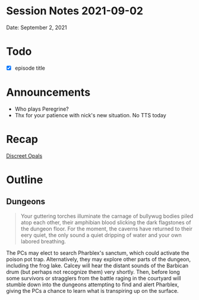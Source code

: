 # Session Notes 2021-09-02

Date: September 2, 2021

# Todo

- [x]  episode title

# Announcements

- Who plays Peregrine?
- Thx for your patience with nick's new situation. No TTS today

# Recap

[Discreet Opals](../Adventure%20Log/Discreet%20Opals.md) 

# Outline

## Dungeons

> Your guttering torches illuminate the carnage of bullywug bodies piled atop each other, their amphibian blood slicking the dark flagstones of the dungeon floor. For the moment, the caverns have returned to their eery quiet, the only sound a quiet dripping of water and your own labored breathing.
> 

The PCs may elect to search Pharblex's sanctum, which could activate the poison pot trap. Alternatively, they may explore other parts of the dungeon, including the frog lake. Calcey will hear the distant sounds of the Barbican drum (but perhaps not recognize them) very shortly. Then, before long some survivors or stragglers from the battle raging in the courtyard will stumble down into the dungeons attempting to find and alert Pharblex, giving the PCs a chance to learn what is transpiring up on the surface.